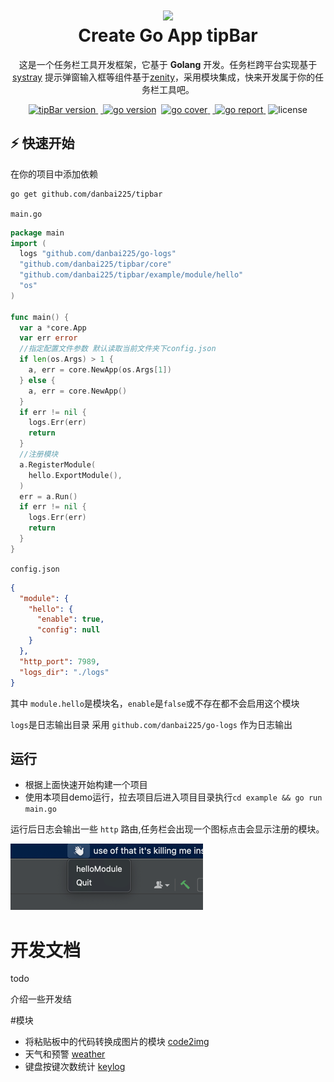 <h1 align="center">
  <img src="https://danbai-cloud.oss-cn-chengdu.aliyuncs.com/uploads%2F2021%2F09%2F10%2FIqxt9OW6_icon.png" width="224px"/><br/>
  Create Go App tipBar
</h1>
<p align="center">
这是一个任务栏工具开发框架，它基于 <b>Golang</b> 开发。任务栏跨平台实现基于<a target="_blank" href="https://github.com/getlantern/systray">systray</a>
提示弹窗输入框等组件基于<a target="_blank" href="https://github.com/ncruces/zenity">zenity</a>，采用模块集成，快来开发属于你的任务栏工具吧。</p>

<p align="center">
<a href="https://github.com/danbai225/tipbar" target="_blank">
<img src="https://img.shields.io/badge/version-v0.0.1-blue?style=for-the-badge&logo=none" alt="tipBar version" />
</a>&nbsp;<a href="https://pkg.go.dev/github.com/danbai225/tipbar?tab=doc" target="_blank">
<img src="https://img.shields.io/badge/Go-1.17+-00ADD8?style=for-the-badge&logo=go" alt="go version" /></a>&nbsp;
<a href="https://gocover.io/github.com/danbai225/tipbar" target="_blank"><img src="https://img.shields.io/badge/Go_Cover-89.2%25-success?style=for-the-badge&logo=none" alt="go cover" />
</a>&nbsp;<a href="https://goreportcard.com/report/github.com/danbai225/tipbar" target="_blank">
<img src="https://img.shields.io/badge/Go_report-A+-success?style=for-the-badge&logo=none" alt="go report" />
</a>&nbsp;<img src="https://img.shields.io/badge/license-MIT-red?style=for-the-badge&logo=none" alt="license" /></p>

## ⚡️ 快速开始
在你的项目中添加依赖
```bash
go get github.com/danbai225/tipbar
```
`main.go`

```Go
package main
import (
  logs "github.com/danbai225/go-logs"
  "github.com/danbai225/tipbar/core"
  "github.com/danbai225/tipbar/example/module/hello"
  "os"
)

func main() {
  var a *core.App
  var err error
  //指定配置文件参数 默认读取当前文件夹下config.json
  if len(os.Args) > 1 {
    a, err = core.NewApp(os.Args[1])
  } else {
    a, err = core.NewApp()
  }
  if err != nil {
    logs.Err(err)
    return
  }
  //注册模块
  a.RegisterModule(
    hello.ExportModule(),
  )
  err = a.Run()
  if err != nil {
    logs.Err(err)
    return
  }
}
```
`config.json`

```json
{
  "module": {
    "hello": {
      "enable": true,
      "config": null
    }
  },
  "http_port": 7989,
  "logs_dir": "./logs"
}
```

其中 `module.hello`是模块名，`enable`是`false`或不存在都不会启用这个模块

`logs`是日志输出目录 采用 `github.com/danbai225/go-logs` 作为日志输出

## 运行

- 根据上面快速开始构建一个项目
- 使用本项目demo运行，拉去项目后进入项目目录执行`cd example && go run main.go`

运行后日志会输出一些 `http` 路由,任务栏会出现一个图标点击会显示注册的模块。

![img.png](img/img.png)

# 开发文档

todo

介绍一些开发结

#模块

- 将粘贴板中的代码转换成图片的模块 [code2img](https://github.com/danbai225/down_tip/tree/main/module/code2img)
- 天气和预警 [weather](https://github.com/danbai225/down_tip/tree/main/module/weather)
- 键盘按键次数统计 [keylog](https://github.com/danbai225/down_tip/tree/main/module/keylog)